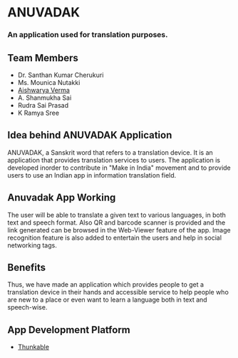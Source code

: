 # ANUVADAK
### An application used for translation purposes.
## Team Members
- Dr. Santhan Kumar Cherukuri
- Ms. Mounica Nutakki
- [Aishwarya Verma](https://www.linkedin.com/in/aishwarya-verma-av107)
- A. Shanmukha Sai
- Rudra Sai Prasad
- K Ramya Sree
## Idea behind ANUVADAK Application
ANUVADAK, a Sanskrit word that refers to a translation device. It is an application that
provides translation services to users.
The application is developed inorder to contribute in "Make in India" movement and to provide users to use an Indian app in information translation field.
## Anuvadak App Working
The user will be able to translate a given text to various languages, in both text and speech format. Also QR and barcode scanner is provided and the link generated can be browsed in the Web-Viewer feature of the app. Image recognition feature is also added to entertain the users and help in social networking tags.
## Benefits
Thus, we have made an application which provides people to get a translation device in their hands and accessible service to help people who are new to a place or even want to learn a language both in text and speech-wise.
## App Development Platform
- [Thunkable](https://thunkable.com)
